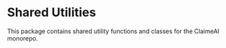 # Shared Utilities

This package contains shared utility functions and classes for the ClaimeAI monorepo.